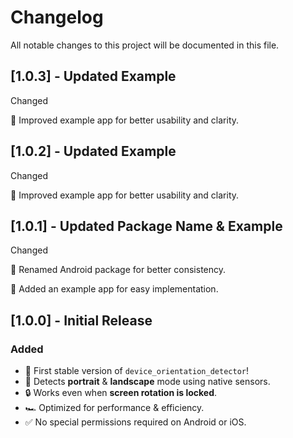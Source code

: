 # Changelog

All notable changes to this project will be documented in this file.

## [1.0.3] - Updated Example

Changed

📝 Improved example app for better usability and clarity.

## [1.0.2] - Updated Example

Changed

📝 Improved example app for better usability and clarity.

## [1.0.1] - Updated Package Name & Example

Changed

🔄 Renamed Android package for better consistency.

📝 Added an example app for easy implementation.

## [1.0.0] - Initial Release

### Added

- 🎉 First stable version of `device_orientation_detector`!
- 📱 Detects **portrait** & **landscape** mode using native sensors.
- 🔒 Works even when **screen rotation is locked**.
- 🏎️ Optimized for performance & efficiency.
- ✅ No special permissions required on Android or iOS.
